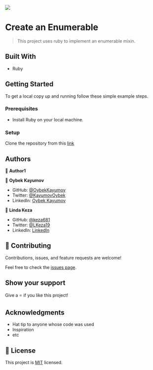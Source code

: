 ![](https://img.shields.io/badge/Microverse-blueviolet)

# Create an Enumerable

> This project uses ruby to implement an enumerable mixin.


## Built With

- Ruby

## Getting Started

To get a local copy up and running follow these simple example steps.

### Prerequisites

- Install Ruby on your local machine.

### Setup

Clone the repository from this [link](https://github.com/OybekKayumov/enumerable-ruby.git)

## Authors

👤 **Author1**

👤 **Oybek Kayumov**

- GitHub: [@OybekKayumov](https://github.com/OybekKayumov)
- Twitter: [@KayumovOybek](https://twitter.com/KayumovOybek)
- LinkedIn: [Oybek Kayumov](https://www.linkedin.com/in/oybek-kayumov/)

👤 **Linda Keza**
- GitHub: [@keza681](https://github.com/keza681)
- Twitter: [@LKeza19](https://twitter.com/LKeza19)
- LinkedIn: [LinkedIn](https://www.linkedin.com/in/linda-keza/)

## 🤝 Contributing

Contributions, issues, and feature requests are welcome!

Feel free to check the [issues page](https://github.com/OybekKayumov/enumerable-ruby/issues).

## Show your support

Give a ⭐️ if you like this project!

## Acknowledgments

- Hat tip to anyone whose code was used
- Inspiration
- etc

## 📝 License

This project is [MIT](./MIT.md) licensed.
